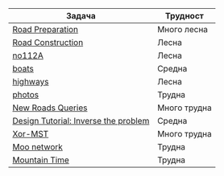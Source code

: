 | Задача | Трудност |
| ----- | ----- |
| [Road Preparation](https://cses.fi/problemset/task/1675) | Много лесна |
| [Road Construction](https://cses.fi/problemset/task/1676) | Лесна |
| [no112A](https://arena.olimpiici.com/#/catalog/173/problem/100409) | Лесна |
| [boats](https://arena.olimpiici.com/#/catalog/41/problem/100077) | Средна |
| [highways](https://arena.olimpiici.com/#/catalog/41/problem/100077) | Лесна |
| [photos](https://arena.olimpiici.com/#/catalog/714/problem/101814) | Трудна |
| [New Roads Queries](https://cses.fi/problemset/task/2101/) | Много трудна |
| [Design Tutorial: Inverse the problem](https://codeforces.com/contest/472/problem/D) | Средна |
| [Xor-MST](https://codeforces.com/contest/888/problem/G) | Много трудна |
| [Moo network](http://usaco.org/index.php?page=viewproblem2&cpid=1211) | Трудна |
| [Mountain Time](https://csacademy.com/contest/archive/task/mountain-time) | Трудна |

